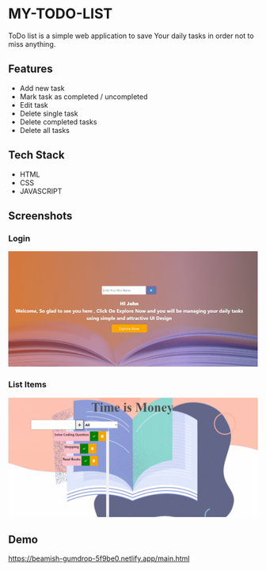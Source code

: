 
# MY-TODO-LIST

ToDo list is a simple web application to save Your daily tasks in order not to miss anything.


## Features

- Add new task
- Mark task as completed / uncompleted
- Edit task
- Delete single task
- Delete completed tasks
- Delete all tasks


## Tech Stack

- HTML
- CSS
- JAVASCRIPT


## Screenshots
### Login

![Login](https://github.com/AdarshKashyap14/MYTODOLIST/blob/main/img/Screenshot%201.jpg?raw=true|width=500)

### List Items

![Login](https://github.com/AdarshKashyap14/MYTODOLIST/blob/main/img/Screenshot%202.jpg?raw=true|width=500)

## Demo

https://beamish-gumdrop-5f9be0.netlify.app/main.html